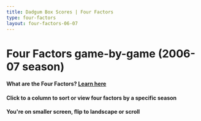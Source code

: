 ```yaml
---
title: Dadgum Box Scores | Four Factors
type: four-factors
layout: four-factors-06-07
---
```


# Four Factors game-by-game (2006-07 season)

#### What are the Four Factors? [Learn here](https://cbbstatshelp.com/four-factors/intro/)

<h4 class="jalek" >Click to a column to sort or view four factors by a specific season</h4> 

<h4 class="d-sm-none">You're on smaller screen, flip to landscape or scroll</h4>